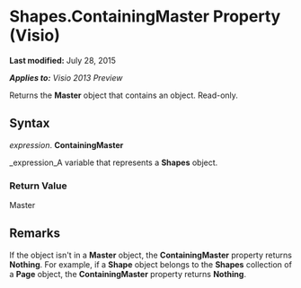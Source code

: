 
# Shapes.ContainingMaster Property (Visio)

 **Last modified:** July 28, 2015

 _**Applies to:** Visio 2013 Preview_

Returns the  **Master** object that contains an object. Read-only.


## Syntax

 _expression_. **ContainingMaster**

 _expression_A variable that represents a  **Shapes** object.


### Return Value

Master


## Remarks

If the object isn't in a  **Master** object, the **ContainingMaster** property returns **Nothing**. For example, if a  **Shape** object belongs to the **Shapes** collection of a **Page** object, the **ContainingMaster** property returns **Nothing**.


